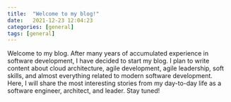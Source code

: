 ```yaml
---
title:  "Welcome to my blog!"
date:   2021-12-23 12:04:23
categories: [general]
tags: [general]
---
```

Welcome to my blog. After many years of accumulated experience in software development, I have decided to start my blog. I plan to write content about cloud architecture, agile development, agile leadership, soft skills, and almost everything related to modern software development. Here, I will share the most interesting stories from my day-to-day life as a software engineer, architect, and leader. Stay tuned!